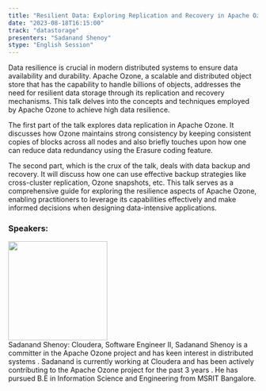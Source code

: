 ```yaml
---
title: "Resilient Data: Exploring Replication and Recovery in Apache Ozone"
date: "2023-08-18T16:15:00" 
track: "datastorage"
presenters: "Sadanand Shenoy"
stype: "English Session"
---
```

Data resilience is crucial in modern distributed systems to ensure data availability and durability. Apache Ozone, a scalable and distributed object store that has the capability to handle billions of objects, addresses the need for resilient data storage through its replication and recovery mechanisms. This talk delves into the concepts and techniques employed by Apache Ozone to achieve high data resilience.

The first part of the talk explores data replication in Apache Ozone. It discusses how Ozone maintains strong consistency by keeping consistent copies of blocks across all nodes and also briefly touches upon how one can reduce data redundancy using the Erasure coding feature.

The second part, which is the crux of the talk, deals with data backup and recovery. It will discuss how one can use effective backup strategies like cross-cluster replication, Ozone snapshots, etc. This talk serves as a comprehensive guide for exploring the resilience aspects of Apache Ozone, enabling practitioners to leverage its capabilities effectively and make informed decisions when designing data-intensive applications.
 ### Speakers: 
 <img src="https://img.bagevent.com/resource/20230607/0045547840.jpg" width="200" /><br>Sadanand Shenoy: Cloudera, Software Engineer II, Sadanand Shenoy is a committer  in  the Apache Ozone project  and has keen interest in distributed systems . Sadanand is currently working at Cloudera and has been actively contributing to the Apache Ozone project for the past 3 years . He has pursued B.E in Information Science and Engineering from MSRIT Bangalore.
 <br><br>